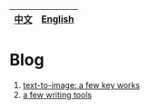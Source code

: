 |[中文](https://github.com/qiaojy19/q-Blog/blob/main/README.md)|[English](https://github.com/qiaojy19/q-Blog/blob/main/README-en.md)|
|--|--|
# Blog

1. [text-to-image: a few key works](https://github.com/qiaojy19/q-Blogs/issues/1)
2. [a few writing tools](https://github.com/qiaojy19/q-Blogs/issues/2)
